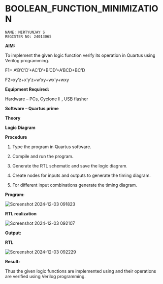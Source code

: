 # BOOLEAN_FUNCTION_MINIMIZATION
```
NAME: MIRTYUNJAY S
REGISTER NO: 24013065
```
**AIM:**

To implement the given logic function verify its operation in Quartus using Verilog programming.

F1= A’B’C’D’+AC’D’+B’CD’+A’BCD+BC’D 

F2=xy’z+x’y’z+w’xy+wx’y+wxy

**Equipment Required:**

Hardware – PCs, Cyclone II , USB flasher

**Software – Quartus prime**

**Theory**

**Logic Diagram**

**Procedure**

1.	Type the program in Quartus software.

2.	Compile and run the program.

3.	Generate the RTL schematic and save the logic diagram.

4.	Create nodes for inputs and outputs to generate the timing diagram.

5.	For different input combinations generate the timing diagram.


**Program:**

![Screenshot 2024-12-03 091823](https://github.com/user-attachments/assets/c2edc927-cd12-424c-b3ab-b3160af62393)


**RTL realization**

![Screenshot 2024-12-03 092107](https://github.com/user-attachments/assets/09b36e3d-04d8-48ce-860b-5737846a51e4)

**Output:**

**RTL**

![Screenshot 2024-12-03 092229](https://github.com/user-attachments/assets/b36aa8c8-4862-47e6-a45f-61ecf24ba9d8)

**Result:**

Thus the given logic functions are implemented using and their operations are verified using Verilog programming.

